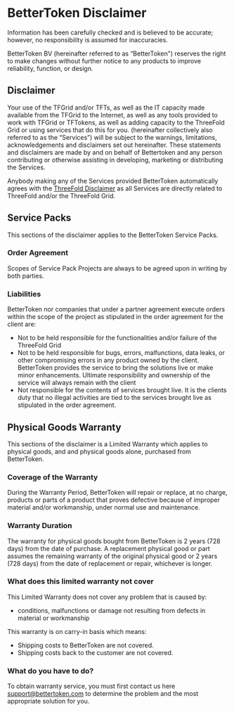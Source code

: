 # BetterToken Disclaimer

Information has been carefully checked and is believed to be accurate; however, no responsibility is assumed for inaccuracies.

BetterToken BV (hereinafter referred to as “BetterToken") reserves the right to make changes without further notice to any products to improve reliability, function, or design. 

## Disclaimer
Your use of the TFGrid and/or TFTs, as well as the IT capacity made available from the TFGrid to the Internet, as well as any tools provided to work with TFGrid or TFTokens, as well as adding capacity to the ThreeFold Grid or using services that do this for you. (hereinafter collectively also referred to as the “Services”) will be subject to the warnings, limitations, acknowledgements and disclaimers set out hereinafter. These statements and disclaimers are made by and on behalf of Bettertoken and any person contributing or otherwise assisting in developing, marketing or distributing the Services.

Anybody making any of the Services provided BetterToken automatically agrees with the [ThreeFold Disclaimer](https://wiki.threefold.io/#/disclaimer) as all Services are directly related to ThreeFold and/or the ThreeFold Grid.

## Service Packs 
This sections of the disclaimer applies to the BetterToken Service Packs.

### Order Agreement
Scopes of Service Pack Projects are always to be agreed upon in writing by both parties.

### Liabilities
BetterToken nor companies that under a partner agreement execute orders within the scope of the project as stipulated in the order agreement for the client are:
- Not to be held responsible for the functionalities and/or failure of the ThreeFold Grid
- Not to be held responsible for bugs, errors, malfunctions, data leaks, or other compromising errors in any product owned by the client. BetterToken provides the service to bring the solutions live or make minor enhancements. Ultimate responsibility and ownership of the service will always remain with the client
- Not responsible for the contents of services brought live. It is the clients duty that no illegal activities are tied to the services brought live as stipulated in the order agreement.

## Physical Goods Warranty 
This sections of the disclaimer is a Limited Warranty which applies to physical goods, and and physical goods alone, purchased from BetterToken.

### Coverage of the Warranty 
During the Warranty Period, BetterToken will repair or replace, at no charge, products or parts of a product that proves defective because of improper material and/or workmanship, under normal use and maintenance. 

### Warranty Duration
The warranty for physical goods bought from BetterToken is 2 years (728 days) from the date of purchase.
A replacement physical good or part assumes the remaining warranty of the original physical good or 2 years (728 days) from the date of replacement or repair, whichever is longer.

### What does this limited warranty not cover

This Limited Warranty does not cover any problem that is caused by:
- conditions, malfunctions or damage not resulting from defects in material or workmanship

This warranty is on carry-in basis which means:
- Shipping costs to BetterToken are not covered.
- Shipping costs back to the customer are not covered.

### What do you have to do?
To obtain warranty service, you must first contact us here [support@bettertoken.com](mailto:support@bettertoken.com) to determine the problem and the most
appropriate solution for you.

 
